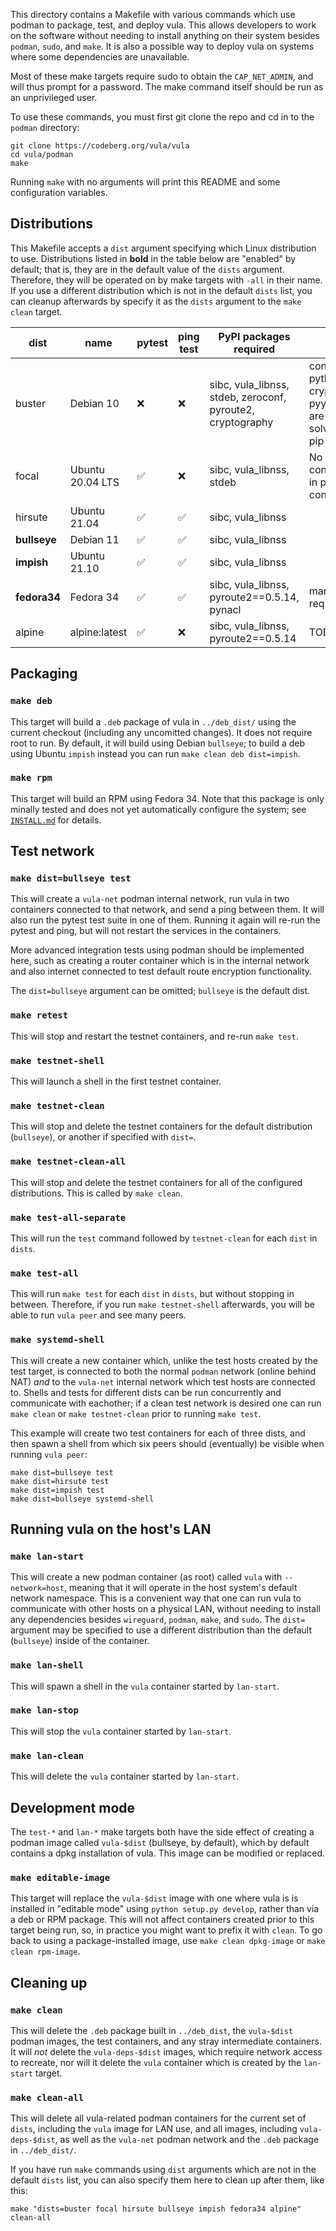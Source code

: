 This directory contains a Makefile with various commands which use podman to
package, test, and deploy vula. This allows developers to work on the software
without needing to install anything on their system besides `podman`, `sudo`,
and `make`. It is also a possible way to deploy vula on systems where some
dependencies are unavailable.

Most of these make targets require sudo to obtain the `CAP_NET_ADMIN`, and will
thus prompt for a password. The make command itself should be run as an
unprivileged user.

To use these commands, you must first git clone the repo and cd in to the
`podman` directory:

```
git clone https://codeberg.org/vula/vula
cd vula/podman
make
```

Running `make` with no arguments will print this README and some configuration
variables.

## Distributions

This Makefile accepts a `dist` argument specifying which Linux distribution to
use. Distributions listed in **bold** in the table below are "enabled" by
default; that is, they are in the default value of the `dists` argument.
Therefore, they will be operated on by make targets with `-all` in their name.
If you use a different distribution which is not in the default `dists` list,
you can cleanup afterwards by specify it as the `dists` argument to the `make
clean` target.


| dist         | name             | pytest | ping test | PyPI packages required                                      | notes                                                                           |
|--------------|------------------|--------|-----------|-------------------------------------------------------------|---------------------------------------------------------------------------------|
| buster       | Debian 10        | ❌     | ❌        | sibc, vula\_libnss, stdeb, zeroconf, pyroute2, cryptography | conflicts with python3-cryptography, pyyaml, etc are not easily solved with pip |
| focal        | Ubuntu 20.04 LTS | ✅     | ❌        | sibc, vula\_libnss, stdeb                                   | No multicast connectivity in podman containers                                  |
| hirsute      | Ubuntu 21.04     | ✅     | ✅        | sibc, vula\_libnss                                          |                                                                                 |
| **bullseye** | Debian 11        | ✅     | ✅        | sibc, vula\_libnss                                          |                                                                                 |
| **impish**   | Ubuntu 21.10     | ✅     | ✅        | sibc, vula\_libnss                                          |                                                                                 |
| **fedora34** | Fedora 34        | ✅     | ✅        | sibc, vula\_libnss, pyroute2==0.5.14, pynacl                | manual setup required                                                           |
| alpine       | alpine:latest    | ✅     | ❌        | sibc, vula\_libnss, pyroute2==0.5.14                        | TODO                                                                            |

## Packaging

### `make deb`

This target will build a `.deb` package of vula in `../deb_dist/` using the
current checkout (including any uncomitted changes). It does not require root
to run. By default, it will build using Debian `bullseye`; to build a deb using
Ubuntu `impish` instead you can run `make clean deb dist=impish`.

### `make rpm`

This target will build an RPM using Fedora 34. Note that this package is only
minally tested and does not yet automatically configure the system; see
[`INSTALL.md`](https://codeberg.org/vula/vula/src/branch/main/podman/INSTALL.md)
for details.

## Test network

### `make dist=bullseye test`

This will create a `vula-net` podman internal network, run vula in two
containers connected to that network, and send a ping between them.  It will
also run the pytest test suite in one of them. Running it again will re-run the
pytest and ping, but will not restart the services in the containers.

More advanced integration tests using podman should be implemented here,
such as creating a router container which is in the internal network and also
internet connected to test default route encryption functionality.

The `dist=bullseye` argument can be omitted; `bullseye` is the default dist.

### `make retest`

This will stop and restart the testnet containers, and re-run `make test`.

### `make testnet-shell`

This will launch a shell in the first testnet container.

### `make testnet-clean`

This will stop and delete the testnet containers for the default distribution
(`bullseye`), or another if specified with `dist=`.

### `make testnet-clean-all`

This will stop and delete the testnet containers for all of the configured
distributions. This is called by `make clean`.

### `make test-all-separate`

This will run the `test` command followed by `testnet-clean` for each `dist` in
`dists`.

### `make test-all`

This will run `make test` for each `dist` in `dists`, but without stopping in
between. Therefore, if you run `make testnet-shell` afterwards, you will be
able to run `vula peer` and see many peers.

### `make systemd-shell`

This will create a new container which, unlike the test hosts created by the
test target, is connected to both the normal `podman` network (online behind
NAT) *and* to the `vula-net` internal network which test hosts are connected
to. Shells and tests for different dists can be run concurrently and
communicate with eachother; if a clean test network is desired one can run
`make clean` or `make testnet-clean` prior to running `make test`.

This example will create two test containers for each of three dists, and then
spawn a shell from which six peers should (eventually) be visible when running
`vula peer`:
```
make dist=bullseye test
make dist=hirsute test
make dist=impish test
make dist=bullseye systemd-shell
```

## Running vula on the host's LAN

### `make lan-start`

This will create a new podman container (as root) called `vula` with
`--network=host`, meaning that it will operate in the host system's default
network namespace. This is a convenient way that one can run vula to
communicate with other hosts on a physical LAN, without needing to install any
dependencies besides `wireguard`, `podman`, `make`, and `sudo`. The `dist=`
argument may be specified to use a different distribution than the default
(`bullseye`) inside of the container.

### `make lan-shell`

This will spawn a shell in the `vula` container started by `lan-start`.

### `make lan-stop`

This will stop the `vula` container started by `lan-start`.

### `make lan-clean`

This will delete the `vula` container started by `lan-start`.

## Development mode

The `test-*` and `lan-*` make targets both have the side effect of creating a
podman image called `vula-$dist` (bullseye, by default), which by default
contains a dpkg installation of vula. This image can be modified or replaced.

### `make editable-image`

This target will replace the `vula-$dist` image with one where vula is is
installed in "editable mode" using `python setup.py develop`, rather than via a
deb or RPM package. This will not affect containers created prior to this
target being run, so, in practice you might want to prefix it with `clean`. To
go back to using a package-installed image, use `make clean dpkg-image` or `make
clean rpm-image`.

## Cleaning up

### `make clean`

This will delete the `.deb` package built in `../deb_dist`, the `vula-$dist`
podman images, the test containers, and any stray intermediate containers. It
will *not* delete the `vula-deps-$dist` images, which require network access to
recreate, nor will it delete the `vula` container which is created by the
`lan-start` target.

### `make clean-all`

This will delete all vula-related podman containers for the current set of
`dists`, including the `vula` image for LAN use, and all images, including
`vula-deps-$dist`, as well as the `vula-net` podman network and the `.deb`
package in `../deb_dist/`.

If you have run `make` commands using `dist` arguments which are not in the
default `dists` list, you can also specify them here to clean up after them,
like this:

```
make "dists=buster focal hirsute bullseye impish fedora34 alpine" clean-all
```

